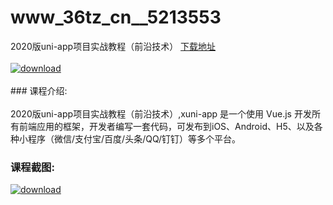 # www_36tz_cn__5213553
2020版uni-app项目实战教程（前沿技术）
[下载地址](http://www.36tz.cn/article/5213553 "下载地址")
<br/></br>[![download](http://36tz.cn/muke_img/2020_06_1-1-300x187.png "下载地址")](http://www.36tz.cn/article/5213553 "下载地址")
<br/></br>### 课程介绍:<br/></br>2020版uni-app项目实战教程（前沿技术）,xuni-app 是一个使用 Vue.js 开发所有前端应用的框架，开发者编写一套代码，可发布到iOS、Android、H5、以及各种小程序（微信/支付宝/百度/头条/QQ/钉钉）等多个平台。

### 课程截图:
[![download](http://36tz.cn/muke_img/2020_06_2-1.png "下载地址")](http://www.36tz.cn/article/5213553 "下载地址")
